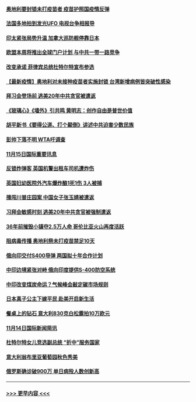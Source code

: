 #### [奥地利要封锁未打疫苗者 疫苗护照国疫情反弹](../pages/prog202/a103269450.md?t=11160650) 
#### [法国多地拍到发光UFO 电视台争相报导](../pages/prog202/a103269349.md?t=11160650) 
#### [印太紧张局势升温 加拿大巡防舰停靠日本](../pages/prog202/a103269365.md?t=11160650) 
#### [欧盟本周将推出全球门户计划 与中共一带一路竞争](../pages/prog202/a103269408.md?t=11160650) 
#### [改变承诺 菲律宾总统杜特尔特宣布参选](../pages/prog202/a103269290.md?t=11160650) 
#### [【最新疫情】奥地利对未接种疫苗者实施封锁 台湾新增病例皆突破性感染](../pages/prog202/a103269274.md?t=11160650) 
#### [拜习会登场前  逃美20年中共贪官被遣返](../pages/prog202/a103269272.md?t=11160650) 
#### [《玻璃心》《墙外》引共鸣 黄明志：创作自由是普世价值](../pages/prog202/a103269252.md?t=11160650) 
#### [胡平新书《要得公道、打个颠倒》讲述中共迫害少数民族](../pages/prog202/a103269088.md?t=11160650) 
#### [彭帅下落不明 WTA吁调查](../pages/prog202/a103269086.md?t=11160650) 
#### [11月15日国际重要讯息](../pages/prog202/a103269083.md?t=11160650) 
#### [反锁炸弹客 英国机警出租车司机遭炸伤](../pages/prog202/a103269055.md?t=11160650) 
#### [英国妇幼医院外汽车爆炸酿1死1伤 3人被捕](../pages/prog202/a103268996.md?t=11160650) 
#### [擅闯川普庄园案 中国女子张玉婧被遣返](../pages/prog202/a103268983.md?t=11160650) 
#### [习拜会敏感时刻 逃美20年中共贪官被强制遣返](../pages/prog202/a103268978.md?t=11160650) 
#### [36年前摧毁小镇夺2.5万人命 哥伦比亚火山再度活跃](../pages/prog202/a103268967.md?t=11160650) 
#### [阻病毒传播 奥地利祭未打疫苗禁足10天](../pages/prog202/a103268937.md?t=11160650) 
#### [俄向印交付S400导弹 两国拟十年合作计划](../pages/prog202/a103268849.md?t=11160650) 
#### [中印边境紧张对峙 俄向印度提供S-400防空系统](../pages/prog202/a103268840.md?t=11160650) 
#### [中印改变煤炭命运？气候峰会敲定碳市场规则](../pages/prog202/a103268823.md?t=11160650) 
#### [日本真子公主下嫁平民 赴美开启新生活](../pages/prog202/a103268797.md?t=11160650) 
#### [餐桌上的钻石 意大利830克白松露拍10万欧元](../pages/prog202/a103268815.md?t=11160650) 
#### [11月14日国际新闻简讯](../pages/prog202/a103268715.md?t=11160650) 
#### [杜特尔特女儿竞选副总统 “折中”服务国家](../pages/prog202/a103268717.md?t=11160650) 
#### [意大利翁布里亚葡萄园秋色秀美](../pages/prog202/a103268673.md?t=11160650) 
#### [俄罗斯确诊破900万 单日病殁人数创新高](../pages/prog202/a103268604.md?t=11160650) 

----
#### [ >>> 更早内容 <<< ](../indexes/prog202-earlier.md)
